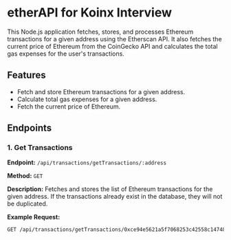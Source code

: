 # etherAPI for Koinx Interview

This Node.js application fetches, stores, and processes Ethereum transactions for a given address using the Etherscan API. It also fetches the current price of Ethereum from the CoinGecko API and calculates the total gas expenses for the user's transactions.

## Features

- Fetch and store Ethereum transactions for a given address.
- Calculate total gas expenses for a given address.
- Fetch the current price of Ethereum.

## Endpoints

### 1. Get Transactions

**Endpoint:** `/api/transactions/getTransactions/:address`

**Method:** `GET`

**Description:** Fetches and stores the list of Ethereum transactions for the given address. If the transactions already exist in the database, they will not be duplicated.

**Example Request:**

```bash
GET /api/transactions/getTransactions/0xce94e5621a5f7068253c42558c147480f38b5e0d

